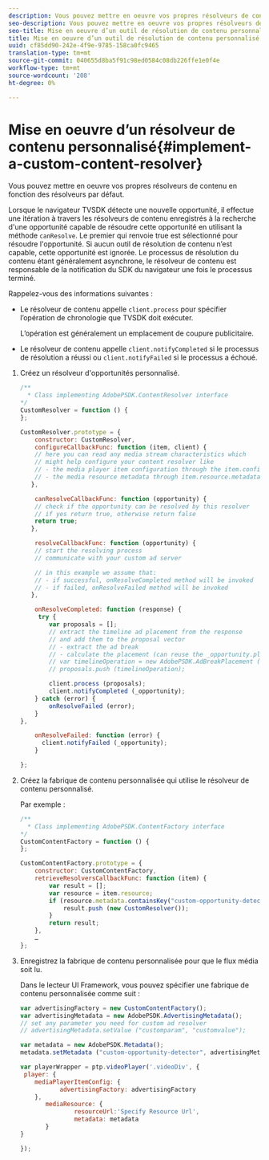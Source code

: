 ```yaml
---
description: Vous pouvez mettre en oeuvre vos propres résolveurs de contenu en fonction des résolveurs par défaut.
seo-description: Vous pouvez mettre en oeuvre vos propres résolveurs de contenu en fonction des résolveurs par défaut.
seo-title: Mise en oeuvre d’un outil de résolution de contenu personnalisé
title: Mise en oeuvre d’un outil de résolution de contenu personnalisé
uuid: cf85dd90-242e-4f9e-9785-158ca0fc9465
translation-type: tm+mt
source-git-commit: 040655d8ba5f91c98ed0584c08db226ffe1e0f4e
workflow-type: tm+mt
source-wordcount: '208'
ht-degree: 0%

---
```



# Mise en oeuvre d’un résolveur de contenu personnalisé{#implement-a-custom-content-resolver}

Vous pouvez mettre en oeuvre vos propres résolveurs de contenu en fonction des résolveurs par défaut.

Lorsque le navigateur TVSDK détecte une nouvelle opportunité, il effectue une itération à travers les résolveurs de contenu enregistrés à la recherche d&#39;une opportunité capable de résoudre cette opportunité en utilisant la méthode `canResolve`. Le premier qui renvoie true est sélectionné pour résoudre l&#39;opportunité. Si aucun outil de résolution de contenu n’est capable, cette opportunité est ignorée. Le processus de résolution du contenu étant généralement asynchrone, le résolveur de contenu est responsable de la notification du SDK du navigateur une fois le processus terminé.

Rappelez-vous des informations suivantes :

* Le résolveur de contenu appelle `client.process` pour spécifier l’opération de chronologie que TVSDK doit exécuter.

   L’opération est généralement un emplacement de coupure publicitaire.

* Le résolveur de contenu appelle `client.notifyCompleted` si le processus de résolution a réussi ou `client.notifyFailed` si le processus a échoué.

1. Créez un résolveur d&#39;opportunités personnalisé.

   ```js
   /** 
     * Class implementing AdobePSDK.ContentResolver interface  
   */ 
   CustomResolver = function () { 
   }; 
   
   CustomResolver.prototype = { 
       constructor: CustomResolver, 
       configureCallbackFunc: function (item, client) { 
       // here you can read any media stream characteristics which 
       // might help configure your content resolver like 
       // - the media player item configuration through the item.config 
       // - the media resource metadata through item.resource.metadata 
      }, 
   
       canResolveCallbackFunc: function (opportunity) { 
       // check if the opportunity can be resolved by this resolver 
       // if yes return true, otherwise return false 
       return true; 
      }, 
   
       resolveCallbackFunc: function (opportunity) {         
       // start the resolving process 
       // communicate with your custom ad server 
   
       // in this example we assume that: 
       // - if successful, onResolveCompleted method will be invoked 
       // - if failed, onResolveFailed method will be invoked 
      }, 
   
       onResolveCompleted: function (response) { 
        try { 
           var proposals = []; 
           // extract the timeline ad placement from the response 
           // and add them to the proposal vector 
           // - extract the ad break 
           // - calculate the placement (can reuse the _opportunity.placement) 
           // var timelineOperation = new AdobePSDK.AdBreakPlacement (adBreak, placement); 
           // proposals.push (timelineOperation); 
   
           client.process (proposals); 
           client.notifyCompleted (_opportunity); 
       } catch (error) { 
           onResolveFailed (error); 
       } 
   }, 
   
       onResolveFailed: function (error) { 
         client.notifyFailed (_opportunity); 
       } 
   
   }; 
   ```

1. Créez la fabrique de contenu personnalisée qui utilise le résolveur de contenu personnalisé.

   Par exemple :

   ```js
   /** 
     * Class implementing AdobePSDK.ContentFactory interface 
   */ 
   CustomContentFactory = function () { 
   }; 
   
   CustomContentFactory.prototype = { 
       constructor: CustomContentFactory, 
       retrieveResolversCallbackFunc: function (item) { 
           var result = []; 
           var resource = item.resource; 
           if (resource.metadata.containsKey("custom-opportunity-detector")) { 
               result.push (new CustomResolver()); 
           } 
           return result; 
       }, 
       … 
   }; 
   ```

1. Enregistrez la fabrique de contenu personnalisée pour que le flux média soit lu.

   Dans le lecteur UI Framework, vous pouvez spécifier une fabrique de contenu personnalisée comme suit :

   ```js
   var advertisingFactory = new CustomContentFactory(); 
   var advertisingMetadata = new AdobePSDK.AdvertisingMetadata(); 
   // set any parameter you need for custom ad resolver 
   // advertisingMetadata.setValue ("customparam", "customvalue"); 
   
   var metadata = new AdobePSDK.Metadata(); 
   metadata.setMetadata ("custom-opportunity-detector", advertisingMetadata); 
   
   var playerWrapper = ptp.videoPlayer('.videoDiv', { 
    player: { 
       mediaPlayerItemConfig: { 
              advertisingFactory: advertisingFactory 
       }, 
          mediaResource: { 
                  resourceUrl:'Specify Resource Url', 
                  metadata: metadata 
          } 
   } 
   
   }); 
   ```

